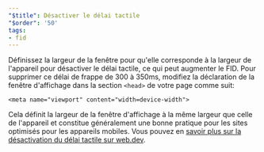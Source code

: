 ```yaml
---
"$title": Désactiver le délai tactile
"$order": '50'
tags:
- fid
---
```


Définissez la largeur de la fenêtre pour qu'elle corresponde à la largeur de l'appareil pour désactiver le délai tactile, ce qui peut augmenter le FID. Pour supprimer ce délai de frappe de 300 à 350ms, modifiez la déclaration de la fenêtre d'affichage dans la section `<head>` de votre page comme suit:

```
<meta name="viewport" content="width=device-width">
```

Cela définit la largeur de la fenêtre d'affichage à la même largeur que celle de l'appareil et constitue généralement une bonne pratique pour les sites optimisés pour les appareils mobiles. Vous pouvez en [savoir plus sur la désactivation du délai tactile sur web.dev](https://developers.google.com/web/updates/2013/12/300ms-tap-delay-gone-away).

